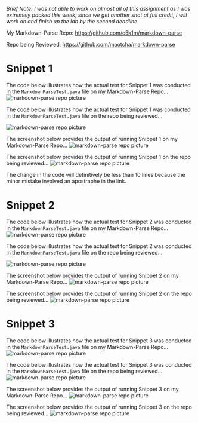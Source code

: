 *Brief Note: I was not able to work on almost all of this assignment as I was extremely packed this week; since we get another shot at full credit, I will work on and finish up the lab by the second deadline.*

My Markdown-Parse Repo: https://github.com/c5k1m/markdown-parse

Repo being Reviewed: https://github.com/maotcha/markdown-parse

# Snippet 1

The code below illustrates how the actual test for Snippet 1 was conducted in the `MarkdownParseTest.java` file on my Markdown-Parse Repo...
![markdown-parse repo picture](https://user-images.githubusercontent.com/81746604/157922566-66e309b1-444c-4671-bf9a-fadf21d64d34.png)

The code below illustrates how the actual test for Snippet 1 was conducted in the `MarkdownParseTest.java` file on the repo being reviewed...

![markdown-parse repo picture](https://user-images.githubusercontent.com/81746604/157933989-a4d9855f-5f7d-433c-ace1-3086ed1ffdce.png)

The screenshot below provides the output of running Snippet 1 on my Markdown-Parse Repo...
![markdown-parse repo picture](https://user-images.githubusercontent.com/81746604/157915930-872700f0-6f49-4d0e-9716-5fd40089b5d1.png)

The screenshot below provides the output of running Snippet 1 on the repo being reviewed...
![markdown-parse repo picture](https://user-images.githubusercontent.com/81746604/157933887-243798bb-d69f-4fe9-aabe-bdb9b0949d95.png)


The change in the code will definitively be less than 10 lines because the minor mistake involved an apostraphe in the link.

# Snippet 2

The code below illustrates how the actual test for Snippet 2 was conducted in the `MarkdownParseTest.java` file on my Markdown-Parse Repo...
![markdown-parse repo picture](https://user-images.githubusercontent.com/81746604/157922706-08e587f3-9548-4988-a553-a93a63e0b020.png)

The code below illustrates how the actual test for Snippet 2 was conducted in the `MarkdownParseTest.java` file on the repo being reviewed...

![markdown-parse repo picture](https://user-images.githubusercontent.com/81746604/157929139-49dcfb4f-89eb-499c-8efd-9f54b89483c2.png)

The screenshot below provides the output of running Snippet 2 on my Markdown-Parse Repo...
![markdown-parse repo picture](https://user-images.githubusercontent.com/81746604/157933508-f38be5ee-194d-4482-a25c-bf2dfc419eec.png)

The screenshot below provides the output of running Snippet 2 on the repo being reviewed...
![markdown-parse repo picture](https://user-images.githubusercontent.com/81746604/157933709-0d0f8415-b102-4f44-aa48-65053d1a15ba.png)


# Snippet 3

The code below illustrates how the actual test for Snippet 3 was conducted in the `MarkdownParseTest.java` file on my Markdown-Parse Repo...
![markdown-parse repo picture](https://user-images.githubusercontent.com/81746604/157929968-0408e6ba-d640-42f3-a5af-56fe23a50bff.png)

The code below illustrates how the actual test for Snippet 3 was conducted in the `MarkdownParseTest.java` file on the repo being reviewed...
![markdown-parse repo picture](https://user-images.githubusercontent.com/81746604/157930272-b977aeca-fe90-4724-a67a-8f6f63b92c55.png)

The screenshot below provides the output of running Snippet 3 on my Markdown-Parse Repo...
![markdown-parse repo picture](https://user-images.githubusercontent.com/81746604/157932392-2026d2aa-6434-4541-b1ab-96b971293a7f.png)

The screenshot below provides the output of running Snippet 3 on the repo being reviewed...
![markdown-parse repo picture](https://user-images.githubusercontent.com/81746604/157933110-76460f34-12d2-4277-80fd-154ba801472c.png)


